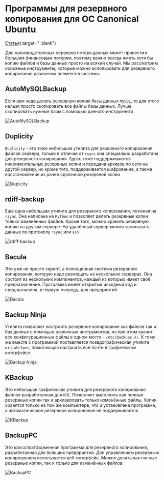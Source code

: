 # Программы для резервного копирования для ОС Canonical Ubuntu

[Статья](https://losst.ru/programmy-rezervnogo-kopirovaniya-linux){:target="_blank"}

Для производственных серверов потеря данных может привести к большим финансовым потерям, поэтому важно всегда иметь хотя бы копию файлов и базы данных
просто на всякий случай. Мы рассмотрим основные инструменты, которые можно использовать для резервного копирования различных элементов системы

## AutoMySQLBackup

Если вам надо делать резервную копию базы данных `MySQL`, то для этого нельзя просто скопировать все файлы базы данных. Лучше скопировать нужные базы
с помощью данного инструмента

![AutoMySQLBackup](https://losst.ru/wp-content/uploads/2016/07/Snimok-ekrana-ot-2020-10-22-17-51-19-1024x576.png)

## Duplicity

`Duplicity` - это тоже небольшая утилита для резервного копирования файлов сервера, только в отличие от `rsync` она специально разработана для
резервного копирования. Здесь тоже поддерживаются инкриментальные резервные копии и передача архивов по сети на другой сервер, но кроме того,
поддерживается шифрование, а также восстановление из ранее сделанной резервной копии

![Duplicity](https://losst.ru/wp-content/uploads/2016/07/Snimok-ekrana-ot-2020-10-22-18-27-52-1024x576.png)

## rdiff-backup

Ещё одна небольшая утилита для резервного копирования, похожая на `rsync`. Она написана на `Python` и позволяет делать резервные копии только
изменённых файлов. Кроме того, можно хранить резервную копию на другом сервере. На удалённый сервер можно записывать данные по протоколу `rsync`
или `ssh`

![rdiff-backup](https://losst.ru/wp-content/uploads/2016/07/Snimok-ekrana-ot-2020-10-22-18-34-28-1024x576.png)

## Bacula

Это уже не просто скрипт, а полноценная система резервного копирования, которую надо размещать на нескольких серверах. Она состоит из нескольких
компонентов, каждый из которых имеет своё предназначение. Программа имеет открытый исходный код и предназначена, в первую очередь, для предприятий

![Bacula](https://losst.ru/wp-content/uploads/2016/07/Snimok-ekrana-ot-2020-10-22-18-00-20-1024x576.png)

## Backup Ninja

Утилита позволяет настроить резервное копирование как файлов так и баз данных с помощью различных инструментов, но при этом хранит все
конфигурационные файлы в одном месте - `/etc/backups.d/`. К тому же вместе с программой поставляется псевдографическая утилита `ninjahelper`,
помогающая настроить всё почти в графическом интерфейсе

![Backup Ninja](https://losst.ru/wp-content/uploads/2016/07/Snimok-ekrana-ot-2020-10-22-18-13-12-1024x576.png)

## KBackup

Это небольшая графическая утилита для резервного копирования файлов разработанная для `KDE`. Позволяет выполнять как полные резервные копии так и
архивировать только изменённые файлы. Копии хранятся только на том же компьютере, что и установлена программа, а автоматическое резервное копирование
не поддерживается

![KBackup](https://losst.ru/wp-content/uploads/2016/07/Snimok-ekrana-ot-2020-10-22-18-40-41-1024x576.png)

## BackupPC

Это кроссплатформенная программа для резервного копирования, разработанная для больших предприятий. Для управлением резервным копированием
используется веб-интерфейс. Можно делать как полные резервные копии, так и только для изменённых файлов

![BackupPC](https://losst.ru/wp-content/uploads/2016/07/Snimok-ekrana-ot-2020-10-22-18-54-47-1024x576.png)
